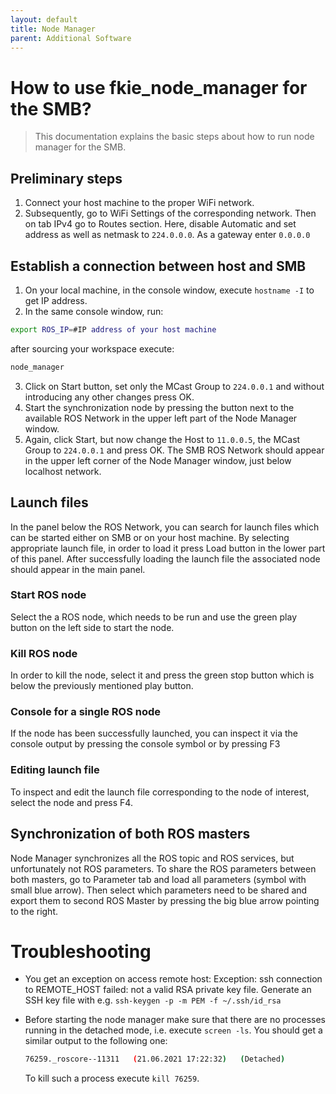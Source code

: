 ```yaml
---
layout: default
title: Node Manager
parent: Additional Software
---
```


# How to use fkie_node_manager for the SMB?
> This documentation explains the basic steps about how to run node manager for the SMB.

## Preliminary steps
1. Connect your host machine to the proper WiFi network.
2. Subsequently, go to WiFi Settings of the corresponding network. Then on tab IPv4 go to Routes section. Here, disable Automatic and set address as well as netmask to `224.0.0.0`. As a gateway enter `0.0.0.0`

## Establish a connection between host and SMB
1. On your local machine, in the console window, execute `hostname -I` to get IP address.
2. In the same console window, run:
```bash
export ROS_IP=#IP address of your host machine
```
after sourcing your workspace execute:
```bash
node_manager
```
3. Click on Start button, set only the MCast Group to `224.0.0.1` and without introducing any other changes press OK.
4. Start the synchronization node by pressing the button next to the available ROS Network in the upper left part of the Node Manager window.
5. Again, click Start, but now change the Host to `11.0.0.5`, the MCast Group to `224.0.0.1` and press OK. The SMB ROS Network should appear in the upper left corner of the Node Manager window, just below localhost network.

## Launch files
In the panel below the ROS Network, you can search for launch files which can be started either on SMB or on your host machine. By selecting appropriate launch file, in order to load it press Load button in the lower part of this panel. After successfully loading the launch file the associated node should appear in the main panel.

### Start ROS node
Select the a ROS node, which needs to be run and use the green play button on the left side to start the node.

### Kill ROS node
In order to kill the node, select it and press the green stop button which is below the previously mentioned play button.

### Console for a single ROS node
If the node has been successfully launched, you can inspect it via the console output by pressing the console symbol or by pressing F3

### Editing launch file
To inspect and edit the launch file corresponding to the node of interest, select the node and press F4.

## Synchronization of both ROS masters
Node Manager synchronizes all the ROS topic and ROS services, but unfortunately not ROS parameters. To share the ROS parameters between both masters, go to Parameter tab and load all parameters (symbol with small blue arrow). Then select which parameters need to be shared and export them to second ROS Master by pressing the big blue arrow pointing to the right.

# Troubleshooting
  - You get an exception on access remote host: Exception: ssh connection to REMOTE_HOST failed: not a valid RSA private key file. Generate an SSH key file with e.g. `ssh-keygen -p -m PEM -f ~/.ssh/id_rsa`
  - Before starting the node manager make sure that there are no processes running in the detached mode, i.e. execute `screen -ls`. You should get a similar output to the following one:
    ```bash
    76259._roscore--11311	(21.06.2021 17:22:32)	(Detached)
    ```

    To kill such a process execute `kill 76259`.
